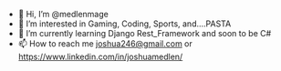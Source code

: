 - 👋 Hi, I’m @medlenmage
- 👀 I’m interested in Gaming, Coding, Sports, and....PASTA
- 🌱 I’m currently learning Django Rest_Framework and soon to be C#
- 📫 How to reach me joshua246@gmail.com or https://www.linkedin.com/in/joshuamedlen/

<!---
medlenmage/medlenmage is a ✨ special ✨ repository because its `README.md` (this file) appears on your GitHub profile.
You can click the Preview link to take a look at your changes.
--->
